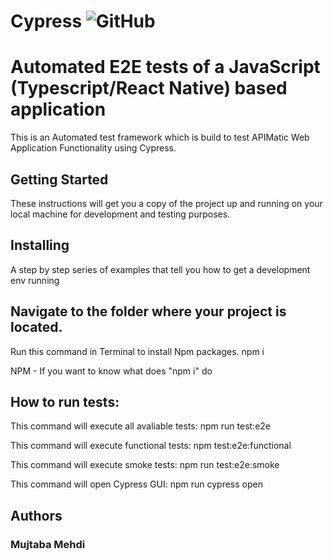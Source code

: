 # Cypress ![GitHub](https://img.shields.io/github/license/mujjazi/cypress_jenkins)
# Automated E2E tests of a JavaScript (Typescript/React Native) based application
This is an Automated test framework which is build to test APIMatic Web Application Functionality using Cypress.

## Getting Started
These instructions will get you a copy of the project up and running on your local machine for development and testing purposes.

## Installing
A step by step series of examples that tell you how to get a development env running

## Navigate to the folder where your project is located.

Run this command in Terminal to install Npm packages.
npm i

NPM - If you want to know what does "npm i" do

## How to run tests:

This command will execute all avaliable tests:
npm run test:e2e

This command will execute functional tests:
npm test:e2e:functional

This command will execute smoke tests:
npm run test:e2e:smoke

This command will open Cypress GUI:
npm run cypress open


## Authors
### Mujtaba Mehdi
